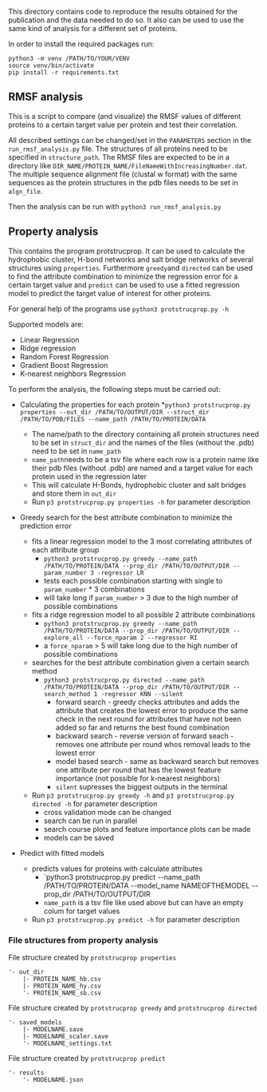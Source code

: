 This directory contains code to reproduce the results obtained for the publication and the data needed to do so.
It also can be used to use the same kind of analysis for a different set of proteins.

In order to install the required packages run:
```
python3 -m venv /PATH/TO/YOUR/VENV
source venv/bin/activate
pip install -r requirements.txt
```

## RMSF analysis
This is a script to compare (and visualize) the RMSF values of different proteins to a certain target value per protein and test their correlation.

All described settings can be changed/set in the `PARAMETERS` section in the `run_rmsf_analysis.py` file.
The structures of all proteins need to be specified in `structure_path`. The RMSF files are expected to be in a directory like `DIR_NAME/PROTEIN_NAME/FileNameWithIncreasingNumber.dat`. The multiple sequence alignment file (clustal w format) with the same sequences as the protein structures in the pdb files needs to be set in `algn_file`. 

Then the analysis can be run with `python3 run_rmsf_analysis.py`


## Property analysis
This contains the program protstrucprop. It can be used to calculate the hydrophobic cluster, H-bond networks and salt bridge networks of several structures using `properties`. Furthermore `greedy`and `directed` can be used to find the attribute combination to minimize the regression error for a certain target value and `predict` can be used to use a fitted regression model to predict the target value of interest for other proteins.

For general help of the programs use `python3 protstrucprop.py -h`

Supported models are:
* Linear Regression
* Ridge regression
* Random Forest Regression
* Gradient Boost Regression
* K-nearest neighbors Regression

To perform the analysis, the following steps must be carried out:
*   Calculating the properties for each protein 
    *`python3 protstrucprop.py properties --out_dir /PATH/TO/OUTPUT/DIR --struct_dir /PATH/TO/PDB/FILES --name_path /PATH/TO/PROTEIN/DATA`
    * The name/path to the directory containing all protein structures need to be set in `struct_dir` and the names of the files (without the .pdb) need to be set in `name_path`
    * `name_path`needs to be a tsv file where each row is a protein name like their pdb files (without .pdb) are named and a target value for each protein used in the regression later
    * This will calculate H-Bonds, hydrophobic cluster and salt bridges and store them in `out_dir`
    * Run `p3 protstrucprop.py properties -h` for parameter description


* Greedy search for the best attribute combination to minimize the prediction error
    * fits a linear regression model to the 3 most correlating attributes of each attribute group 
        * `python3 protstrucprop.py greedy --name_path /PATH/TO/PROTEIN/DATA --prop_dir /PATH/TO/OUTPUT/DIR --param_number 3 -regressor LR`
        * tests each possible combination starting with single to `param_number` * 3 combinations 
        * will take long if `param_number` > 3 due to the high number of possible combinations
    * fits a ridge regression model to all possible 2 attribute combinations
        * `python3 protstrucprop.py greedy --name_path /PATH/TO/PROTEIN/DATA --prop_dir /PATH/TO/OUTPUT/DIR --explore_all --force_nparam 2 --regressor RI `
        * a `force_nparam` > 5 will take long due to the high number of possible combinations
    * searches for the best attribute combination given a certain search method
        * `python3 protstrucprop.py directed --name_path /PATH/TO/PROTEIN/DATA --prop_dir /PATH/TO/OUTPUT/DIR --search_method 1 -regressor KNN --silent`
            * forward search - greedy checks attributes and adds the attribute that creates the lowest error to produce the same check in the next round for attributes that have not been added so far and returns the best found combination
            * backward search - reverse version of forward seach - removes one attribute per round whos removal leads to the lowest error
            * model based search - same as backward search but removes one attribute per round that has the lowest feature importance (not possible for k-nearest neighbors)
            * `silent` supresses the biggest outputs in the terminal
    * Run `p3 protstrucprop.py greedy -h` and `p3 protstrucprop.py directed -h` for parameter description
        * cross validation mode can be changed
        * search can be run in parallel
        * search course plots and feature importance plots can be made
        * models can be saved
* Predict with fitted models
    * predicts values for proteins with calculate attributes
        * `python3 protstrucprop.py predict --name_path /PATH/TO/PROTEIN/DATA --model_name NAMEOFTHEMODEL --prop_dir /PATH/TO/OUTPUT/DIR
        * `name_path` is a tsv file like used above but can have an empty colum for target values
    * Run `p3 protstrucprop.py predict -h` for parameter description


### File structures from property analysis
File structure created by `protstrucprop properties`
```
'- out_dir
    |- PROTEIN_NAME_hb.csv
    |- PROTEIN_NAME_hy.csv
    '- PROTEIN_NAME_sb.csv
```
File structure created by `protstrucprop greedy` and `protstrucprop directed`
```
'- saved_models
    |- MODELNAME.save
    |- MODELNAME_scaler.save
    '- MODELNAME_settings.txt
```
File structure created by `protstrucprop predict`
```
'- results
    '- MODELNAME.json
```


